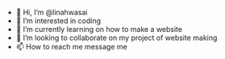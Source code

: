 - 👋 Hi, I’m @linahwasai
- 👀 I’m interested in coding
- 🌱 I’m currently learning on how to make a website
- 💞️ I’m looking to collaborate on my project of website making
- 📫 How to reach me message me

<!---
linahwasai/linahwasai is a ✨ special ✨ repository because its `README.md` (this file) appears on your GitHub profile.
You can click the Preview link to take a look at your changes.
--->
